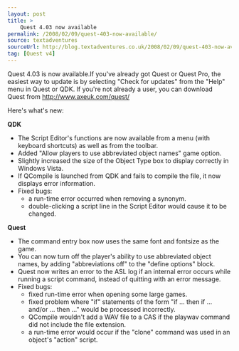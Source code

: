 ```yaml
---
layout: post
title: >
    Quest 4.03 now available
permalink: /2008/02/09/quest-403-now-available/
source: textadventures
sourceUrl: http://blog.textadventures.co.uk/2008/02/09/quest-403-now-available/
tag: [Quest v4]
---
```

Quest 4.03 is now available.If you've already got Quest or Quest Pro, the easiest way to update is by selecting "Check for updates" from the "Help" menu in Quest or QDK. If you're not already a user, you can download Quest from <a href="http://www.axeuk.com/quest/">http://www.axeuk.com/quest/</a>

Here's what's new:

<strong>QDK</strong>
<ul>
	<li>The Script Editor's functions are now available from a menu (with keyboard shortcuts) as well as from the toolbar.</li>
	<li>Added "Allow players to use abbreviated object names" game option.</li>
	<li>Slightly increased the size of the Object Type box to display correctly in Windows Vista.</li>
	<li>If QCompile is launched from QDK and fails to compile the file, it now displays error information.</li>
	<li>Fixed bugs:
<ul>
	<li>a run-time error occurred when removing a synonym.</li>
	<li>double-clicking a script line in the Script Editor would cause it to be changed.</li>
</ul>
</li>
</ul>
<strong>Quest</strong>
<ul>
	<li>The command entry box now uses the same font and fontsize as the game.</li>
	<li>You can now turn off the player's ability to use abbreviated object names, by adding "abbreviations off" to the "define options" block.</li>
	<li>Quest now writes an error to the ASL log if an internal error occurs while running a script command, instead of quitting with an error message.</li>
	<li>Fixed bugs:
<ul>
	<li>fixed run-time error when opening some large games.</li>
	<li>fixed problem where "if" statements of the form "if ... then if ... and/or ... then ..." would be processed incorrectly.</li>
	<li>QCompile wouldn't add a WAV file to a CAS if the playwav command did not include the file extension.</li>
	<li>a run-time error would occur if the "clone" command was used in an object's "action" script.</li>
</ul>
</li>
</ul>